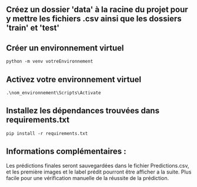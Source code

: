 ## Créez un dossier 'data' à la racine du projet pour y mettre les fichiers .csv ainsi que les dossiers 'train' et 'test'

## Créer un environnement virtuel

```
python -m venv votreEnvironnement
```

## Activez votre environnement virtuel

```
.\nom_environnement\Scripts\Activate
```

## Installez les dépendances trouvées dans requirements.txt

```
pip install -r requirements.txt
```

## Informations complémentaires :
Les prédictions finales seront sauvegardées dans le fichier Predictions.csv, et les première images et le label prédit pourront être afficher a la suite. Plus facile pour une vérification manuelle de la réussite de la prédiction.
